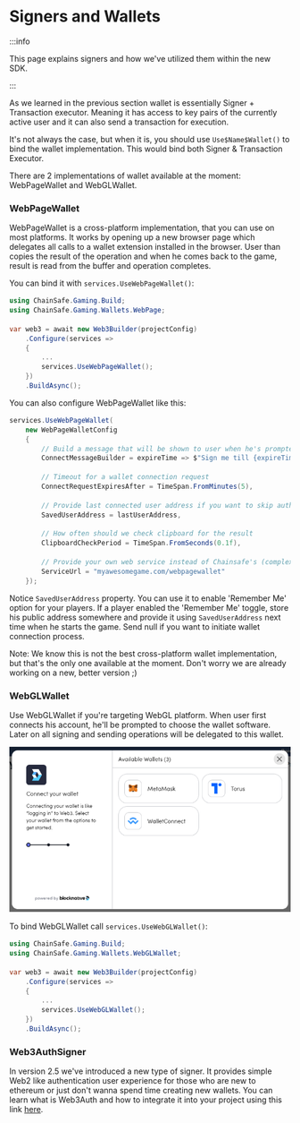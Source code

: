 ﻿---
slug: /current/signers-and-wallets
sidebar_position: 7
sidebar_label: Signers And Wallets
---


# Signers and Wallets

:::info

This page explains signers and how we've utilized them within the new SDK.

:::

As we learned in the previous section wallet is essentially Signer + Transaction executor.
Meaning it has access to key pairs of the currently active user and it can also send a transaction 
for execution.

It's not always the case, but when it is, you should use `Use$Name$Wallet()` to bind the wallet implementation.
This would bind both Signer & Transaction Executor.

There are 2 implementations of wallet available at the moment: WebPageWallet and WebGLWallet.

### WebPageWallet

WebPageWallet is a cross-platform implementation, that you can use on most platforms.
It works by opening up a new browser page which delegates all calls to a wallet extension installed
in the browser. User than copies the result of the operation and when he comes back to the game,
result is read from the buffer and operation completes.

You can bind it with `services.UseWebPageWallet()`:
```csharp
using ChainSafe.Gaming.Build;
using ChainSafe.Gaming.Wallets.WebPage;

var web3 = await new Web3Builder(projectConfig)
    .Configure(services =>
    {
        ...
        services.UseWebPageWallet();
    })
    .BuildAsync();
```

You can also configure WebPageWallet like this:

```csharp
services.UseWebPageWallet(
    new WebPageWalletConfig
    {
        // Build a message that will be shown to user when he's prompted to sign a message
        ConnectMessageBuilder = expireTime => $"Sign me till {expireTime:hh:mm:ss}}",
        
        // Timeout for a wallet connection request
        ConnectRequestExpiresAfter = TimeSpan.FromMinutes(5),
        
        // Provide last connected user address if you want to skip authentication
        SavedUserAddress = lastUserAddress,
        
        // How often should we check clipboard for the result
        ClipboardCheckPeriod = TimeSpan.FromSeconds(0.1f),
        
        // Provide your own web service instead of Chainsafe's (complex topic)
        ServiceUrl = "myawesomegame.com/webpagewallet"
    });
```

Notice `SavedUserAddress` property. You can use it to enable 'Remember Me' option for your players.
If a player enabled the 'Remember Me' toggle, store his public address somewhere and provide it
using `SavedUserAddress` next time when he starts the game. 
Send null if you want to initiate wallet connection process.

Note: We know this is not the best cross-platform wallet implementation, but that's the only one 
available at the moment. Don't worry we are already working on a new, better version ;)

### WebGLWallet

Use WebGLWallet if you're targeting WebGL platform. When user first connects his account, 
he'll be prompted to choose the wallet software. Later on all signing and sending operations 
will be delegated to this wallet.

![](v2Assets/webgl-available-wallets.png)

To bind WebGLWallet call `services.UseWebGLWallet()`:
```csharp
using ChainSafe.Gaming.Build;
using ChainSafe.Gaming.Wallets.WebGLWallet;

var web3 = await new Web3Builder(projectConfig)
    .Configure(services =>
    {
        ...
        services.UseWebGLWallet();
    })
    .BuildAsync();
```

### Web3AuthSigner

In version 2.5 we've introduced a new type of signer. It provides simple Web2 like authentication
user experience for those who are new to ethereum or just don't wanna spend time creating new wallets.
You can learn what is Web3Auth and how to integrate it into your project using this link [here](https://docs.gaming.chainsafe.io/current/web2-like-authentication-using-web3auth).